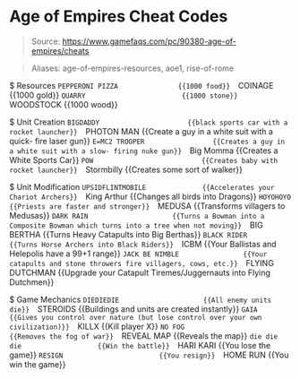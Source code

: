 # Age of Empires Cheat Codes

> Source: https://www.gamefaqs.com/pc/90380-age-of-empires/cheats

> Aliases: age-of-empires-resources, aoe1, rise-of-rome

$ Resources
    `PEPPERONI PIZZA               {{1000 food}} 
    `COINAGE                       {{1000 gold}} 
    `QUARRY                        {{1000 stone}} 
    `WOODSTOCK                     {{1000 wood}} 

$ Unit Creation
    `BIGDADDY                      {{black sports car with a rocket launcher}} 
    `PHOTON MAN                    {{Create a guy in a white suit with a quick- fire laser gun}} 
    `E=MC2 TROOPER                 {{Creates a guy in a white suit with a slow- firing nuke gun}} 
    `Big Momma                     {{Creates a White Sports Car}} 
    `POW                           {{Creates baby with rocket launcher}} 
    `Stormbilly                    {{Creates some sort of walker}} 

$ Unit Modification
    `UPSIDFLINTMOBILE              {{Accelerates your Chariot Archers}} 
    `King Arthur                   {{Changes all birds into Dragons}} 
    `HOYOHOYO                      {{Priests are faster and stronger}} 
    `MEDUSA                        {{Transforms villagers to Medusas}} 
    `DARK RAIN                     {{Turns a Bowman into a Composite Bowman which turns into a tree when not moving}} 
    `BIG BERTHA                    {{Turns Heavy Catapults into Big Berthas}} 
    `BLACK RIDER                   {{Turns Horse Archers into Black Riders}} 
    `ICBM                          {{Your Ballistas and Helepolis have a 99+1 range}} 
    `JACK BE NIMBLE                {{Your catapults and stone throwers fire villagers, cows, etc.}} 
    `FLYING DUTCHMAN               {{Upgrade your Catapult Tiremes/Juggernauts into Flying Dutchmen}} 

$ Game Mechanics
    `DIEDIEDIE                     {{All enemy units die}} 
    `STEROIDS                      {{Buildings and units are created instantly}} 
    `GAIA                          {{Gives you control over nature (but lose control over your own civilization)}} 
    `KILLX                         {{Kill player X}} 
    `NO FOG                        {{Removes the fog of war}} 
    `REVEAL MAP                    {{Reveals the map}} 
    `die die die                   {{Win the battle}} 
    `HARI KARI                     {{You lose the game}} 
    `RESIGN                        {{You resign}} 
    `HOME RUN                      {{You win the game}} 

